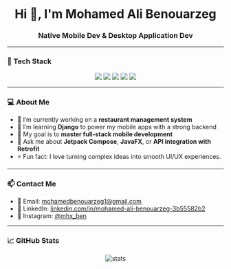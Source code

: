 <h1 align="center">Hi 👋, I'm Mohamed Ali Benouarzeg</h1>
<h3 align="center">Native Mobile Dev & Desktop Application Dev</h3>

---

### 🧰 Tech Stack

<p align="center">
  <img src="https://img.shields.io/badge/Kotlin-0095D5?style=for-the-badge&logo=kotlin&logoColor=white" />
  <img src="https://img.shields.io/badge/Jetpack%20Compose-4285F4?style=for-the-badge&logo=android&logoColor=white" />
  <img src="https://img.shields.io/badge/Java-007396?style=for-the-badge&logo=java&logoColor=white" />
  <img src="https://img.shields.io/badge/Python-3776AB?style=for-the-badge&logo=python&logoColor=white" />
  <img src="https://img.shields.io/badge/Django-092E20?style=for-the-badge&logo=django&logoColor=white" />
</p>

---

### 💻 About Me

- 🔭 I’m currently working on a **restaurant management system**
- 🌱 I’m learning **Django** to power my mobile apps with a strong backend
- 🎯 My goal is to **master full-stack mobile development**
- 💬 Ask me about **Jetpack Compose**, **JavaFX**, or **API integration with Retrofit**
- ⚡ Fun fact: I love turning complex ideas into smooth UI/UX experiences.

---

### 📫 Contact Me

- 📧 Email: mohamedbenouarzeg1@gmail.com 
- 💼 LinkedIn: [linkedin.com/in/mohamed-ali-benouarzeg-3b55582b2](https://www.linkedin.com/in/mohamed-ali-benouarzeg-3b55582b2/)  
- 📸 Instagram: [@mhx_ben](https://instagram.com/mhx_ben)

---

### 📈 GitHub Stats

<p align="center">
  <img src="https://github-readme-stats.vercel.app/api?username=mhxben&show_icons=true&theme=radical" alt="stats" />
</p>
